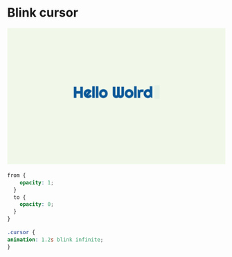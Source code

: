 # Blink cursor
![Blink cursor](./blink.gif)

````css
from {
    opacity: 1;
  }
  to {
    opacity: 0;
  }
}
````

````css
.cursor {
animation: 1.2s blink infinite;
}
````
